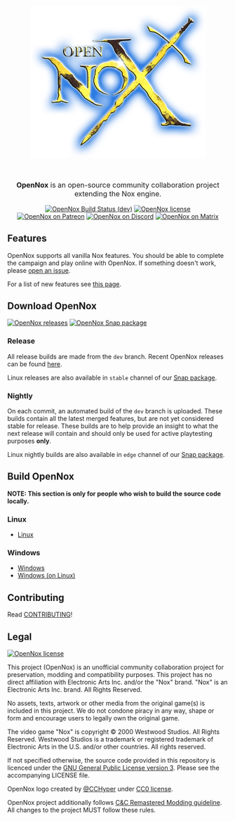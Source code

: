 <p align="center" style="font-size:32pt;font-style:bold">
    <img src="docs/images/logo.png" width=400>
</p>
<p align="center" style="font-size:12pt;font-style:bold">
    <b>OpenNox</b> is an open-source community collaboration project extending the Nox engine. 
</p>
<p align="center">
    <a href="https://github.com/noxworld-dev/opennox/actions"><img alt="OpenNox Build Status (dev)" src="https://github.com/noxworld-dev/opennox/actions/workflows/build-and-release.yml/badge.svg"></a>
    <a href="https://www.gnu.org/licenses/gpl-3.0.en.html"><img alt="OpenNox license" src="https://img.shields.io/github/license/noxworld-dev/opennox?style=flat"></a>
    <br>
    <a href="https://www.patreon.com/opennox"><img alt="OpenNox on Patreon" src="https://img.shields.io/badge/patreon-Support%20us-blue?logo=patreon&logoColor=white&style=flat"></a>
    <a href="https://discord.gg/HgDUeXhAyW"><img alt="OpenNox on Discord" src="https://img.shields.io/badge/discord-OpenNox-blue?logo=discord&logoColor=white&style=flat"></a>
    <a href="https://matrix.to/#/#opennox:nwca.xyz"><img alt="OpenNox on Matrix" src="https://img.shields.io/badge/matrix-%23opennox-blue?logo=matrix&logoColor=white&style=flat"></a>
</p>

## Features

OpenNox supports all vanilla Nox features. You should be able to complete the campaign and play online with OpenNox.
If something doesn't work, please [open an issue](https://github.com/noxworld-dev/opennox/issues/new/choose).

For a list of new features see [this page](docs/game-features.md).

## Download OpenNox

<a href="https://github.com/noxworld-dev/opennox/releases"><img alt="OpenNox releases" src="https://img.shields.io/github/downloads/noxworld-dev/opennox/total?style=flat&label=releases"></a>
<a href="https://snapcraft.io/opennox"><img alt="OpenNox Snap package" src="https://img.shields.io/badge/snap-Install-green?logo=snapcraft&logoColor=white&style=flat"></a>

### Release
All release builds are made from the `dev` branch. Recent OpenNox releases can be found [here](<https://github.com/noxworld-dev/opennox/releases>).

Linux releases are also available in `stable` channel of our [Snap package](https://snapcraft.io/opennox).

### Nightly
On each commit, an automated build of the `dev` branch is uploaded.
These builds contain all the latest merged features, but are not yet considered stable for release.
These builds are to help provide an insight to what the next release will contain and should only be used for active playtesting purposes **only**.

Linux nightly builds are also available in `edge` channel of our [Snap package](https://snapcraft.io/opennox).

## Build OpenNox
**NOTE: This section is only for people who wish to build the source code locally.**

### Linux
- [Linux](./docs/build-linux.md)
  
### Windows
- [Windows](./docs/build-windows.md)
- [Windows (on Linux)](./docs/build-windows-on-linux.md)

## Contributing
Read [CONTRIBUTING](CONTRIBUTING.md)!

## Legal

<a href="https://www.gnu.org/licenses/gpl-3.0.en.html"><img alt="OpenNox license" src="https://img.shields.io/github/license/noxworld-dev/opennox?style=flat"></a>

This project (OpenNox) is an unofficial community collaboration project for preservation, modding and compatibility purposes.
This project has no direct affiliation with Electronic Arts Inc. and/or the "Nox" brand. "Nox" is an Electronic Arts Inc. brand. All Rights Reserved.

No assets, texts, artwork or other media from the original game(s) is included in this project.
We do not condone piracy in any way, shape or form and encourage users to legally own the original game.

The video game "Nox" is copyright © 2000 Westwood Studios. All Rights Reserved.
Westwood Studios is a trademark or registered trademark of Electronic Arts in the U.S. and/or other countries. All rights reserved.

If not specified otherwise, the source code provided in this repository is licenced under the [GNU General Public License version 3](<https://www.gnu.org/licenses/gpl-3.0.html>). Please see the accompanying LICENSE file.

OpenNox logo created by [@CCHyper](https://github.com/CCHyper) under [CC0 license](https://creativecommons.org/share-your-work/public-domain/cc0/).

OpenNox project additionally follows [C&C Remastered Modding guideline](https://www.ea.com/games/command-and-conquer/command-and-conquer-remastered/modding-faq). All changes to the project MUST follow these rules.

